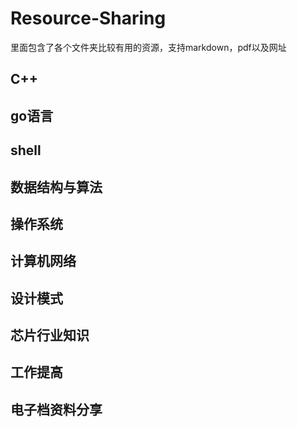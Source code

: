 # Resource-Sharing
里面包含了各个文件夹比较有用的资源，支持markdown，pdf以及网址
## C++

## go语言

## shell

## 数据结构与算法
## 操作系统
## 计算机网络
## 设计模式
## 芯片行业知识

## 工作提高

## 电子档资料分享


